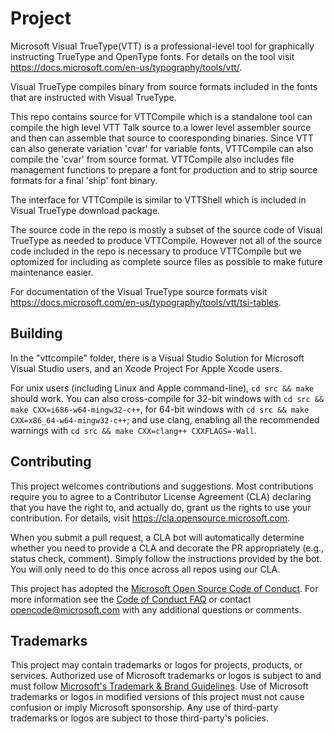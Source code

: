 # Project

Microsoft Visual TrueType(VTT) is a professional-level tool for graphically instructing TrueType and OpenType fonts. 
For details on the tool visit https://docs.microsoft.com/en-us/typography/tools/vtt/. 

Visual TrueType compiles binary from source formats included in the fonts that are instructed with Visual TrueType. 

This repo contains source for VTTCompile which is a standalone tool can compile the high level VTT Talk source
to a lower level assembler source and then can assemble that source to cooresponding binaries. Since VTT can also 
generate variation 'cvar' for variable fonts, VTTCompile can also compile the 'cvar' from source format. VTTCompile
also includes file management functions to prepare a font for production and to strip source formats for a final 
'ship' font binary. 

The interface for VTTCompile is similar to VTTShell which is included in Visual TrueType download package. 

The source code in the repo is mostly a subset of the source code of Visual TrueType as needed to produce VTTCompile. 
However not all of the source code included in the repo is necessary to produce VTTCompile but we optomized for including 
as complete source files as possible to make future maintenance easier. 

For documentation of the Visual TrueType source formats visit https://docs.microsoft.com/en-us/typography/tools/vtt/tsi-tables. 

## Building

In the "vttcompile" folder, there is a Visual Studio Solution for Microsoft Visual Studio users,
and an Xcode Project For Apple Xcode users.

For unix users (including Linux and Apple command-line), `cd src && make` should work. You
can also cross-compile for 32-bit windows with `cd src && make CXX=i686-w64-mingw32-c++`,
for 64-bit windows with `cd src && make CXX=x86_64-w64-mingw32-c++`; and use clang,
enabling all the recommended warnings with `cd src && make CXX=clang++ CXXFLAGS=-Wall`.

## Contributing

This project welcomes contributions and suggestions.  Most contributions require you to agree to a
Contributor License Agreement (CLA) declaring that you have the right to, and actually do, grant us
the rights to use your contribution. For details, visit https://cla.opensource.microsoft.com.

When you submit a pull request, a CLA bot will automatically determine whether you need to provide
a CLA and decorate the PR appropriately (e.g., status check, comment). Simply follow the instructions
provided by the bot. You will only need to do this once across all repos using our CLA.

This project has adopted the [Microsoft Open Source Code of Conduct](https://opensource.microsoft.com/codeofconduct/).
For more information see the [Code of Conduct FAQ](https://opensource.microsoft.com/codeofconduct/faq/) or
contact [opencode@microsoft.com](mailto:opencode@microsoft.com) with any additional questions or comments.

## Trademarks

This project may contain trademarks or logos for projects, products, or services. Authorized use of Microsoft 
trademarks or logos is subject to and must follow 
[Microsoft's Trademark & Brand Guidelines](https://www.microsoft.com/en-us/legal/intellectualproperty/trademarks/usage/general).
Use of Microsoft trademarks or logos in modified versions of this project must not cause confusion or imply Microsoft sponsorship.
Any use of third-party trademarks or logos are subject to those third-party's policies.
